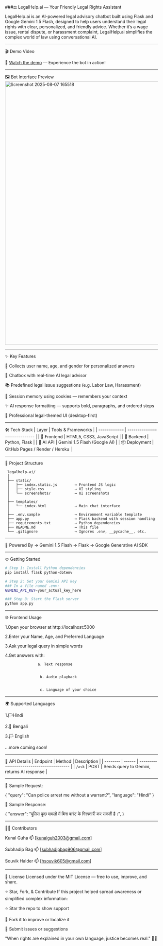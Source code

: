 ###⚖️ LegalHelp.ai — Your Friendly Legal Rights Assistant

LegalHelp.ai is an AI-powered legal advisory chatbot built using Flask and Google Gemini 1.5 Flash, designed to help users understand their legal rights with clear, personalized, and friendly advice.
Whether it’s a wage issue, rental dispute, or harassment complaint, LegalHelp.ai simplifies the complex world of law using conversational AI.

---

🎬 Demo Video

🎥 [Watch the demo](https://drive.google.com/drive/folders/1YVnXJrwtw46YPxqCylbpSKEEelACHyzC?usp=drive_link) — Experience the bot in action!

---


🖼️ Bot Interface Preview
<img width="1920" height="868" alt="Screenshot 2025-08-07 165518" src="https://github.com/user-attachments/assets/e5d71de1-87b9-4cd4-8ed8-871b70086586" />



---

✨ Key Features

🧾 Collects user name, age, and gender for personalized answers

💬 Chatbox with real-time AI legal advisor

📚 Predefined legal issue suggestions (e.g. Labor Law, Harassment)

🧠 Session memory using cookies — remembers your context

✨ AI response formatting — supports bold, paragraphs, and ordered steps

🎨 Professional legal-themed UI (desktop-first)

---



🛠️ Tech Stack
| Layer         | Tools & Frameworks             |
| ------------- | ------------------------------ |
| 🎨 Frontend   | HTML5, CSS3, JavaScript        |
| 🔧 Backend    | Python, Flask                  |
| 🧠 AI API     | Gemini 1.5 Flash (Google AI)   |
| 📦 Deployment | GitHub Pages / Render / Heroku |

---




📁 Project Structure

     legalhelp-ai/
     │
     ├── static/
     │   ├── index.static.js        → Frontend JS logic
     │   ├── style.css              → UI styling
     │   └── screenshots/           → UI screenshots
     │
     ├── templates/
     │   └── index.html             → Main chat interface
     │
     ├── .env.sample                → Environment variable template
     ├── app.py                     → Flask backend with session handling
     ├── requirements.txt           → Python dependencies
     ├── README.md                  → This file
     └── .gitignore                 → Ignores .env, __pycache__, etc.

---
🧠 Powered By
-> Gemini 1.5 Flash -> Flask -> Google Generative AI SDK

---



⚙️ Getting Started
```bash
# Step 1: Install Python dependencies
pip install flask python-dotenv

# Step 2: Set your Gemini API key
### In a file named .env:
GEMINI_API_KEY=your_actual_key_here

### Step 3: Start the Flask server
python app.py
```

---



🌐 Frontend Usage

1.Open your browser at http://localhost:5000

2.Enter your Name, Age, and Preferred Language

3.Ask your legal query in simple words

4.Get answers with:
    
                   a. Text response

   
                    b. Audio playback

  
                    c. Language of your choice


---

🌍 Supported Languages

1.🏳️Hindi

2.🏴 Bengali

3.🏳 English

...more coming soon!


---


📡 API Details
| Endpoint | Method | Description                                |
| -------- | ------ | ------------------------------------------ |
| `/ask`   | POST   | Sends query to Gemini, returns AI response |

---

🧾 Sample Request:

{
  "query": "Can police arrest me without a warrant?",
  "language": "Hindi"
}

🧾 Sample Response:

{
  "answer": "पुलिस कुछ मामलों में बिना वारंट के गिरफ्तारी कर सकती है।",
}

---

👨‍💻 Contributors

Kunal Guha
📫 [kunalguh2003@gmail.com]

Subhadip Bag
📫 [subhadipbag906@gmail.com]

Souvik Halder
📫 [hsouvik605@gmail.com]

---


📝 License
Licensed under the MIT License — free to use, improve, and share.



⭐ Star, Fork, & Contribute
If this project helped spread awareness or simplified complex information:



⭐ Star the repo to show support

🍴 Fork it to improve or localize it

🐛 Submit issues or suggestions

"When rights are explained in your own language, justice becomes real." 🧑‍⚖️

